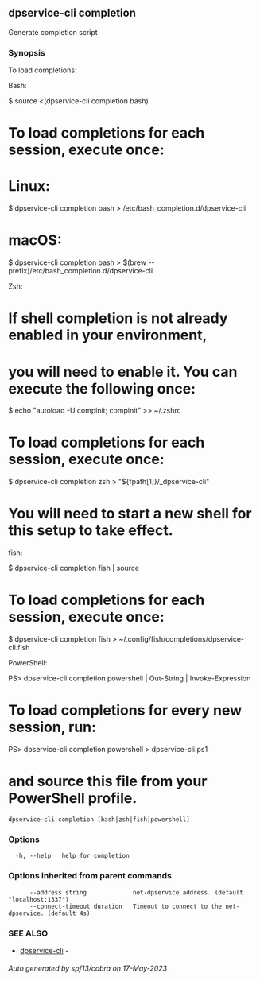 ## dpservice-cli completion

Generate completion script

### Synopsis

To load completions:

Bash:

  $ source <(dpservice-cli completion bash)

  # To load completions for each session, execute once:
  # Linux:
  $ dpservice-cli completion bash > /etc/bash_completion.d/dpservice-cli
  # macOS:
  $ dpservice-cli completion bash > $(brew --prefix)/etc/bash_completion.d/dpservice-cli

Zsh:

  # If shell completion is not already enabled in your environment,
  # you will need to enable it.  You can execute the following once:

  $ echo "autoload -U compinit; compinit" >> ~/.zshrc

  # To load completions for each session, execute once:
  $ dpservice-cli completion zsh > "${fpath[1]}/_dpservice-cli"

  # You will need to start a new shell for this setup to take effect.

fish:

  $ dpservice-cli completion fish | source

  # To load completions for each session, execute once:
  $ dpservice-cli completion fish > ~/.config/fish/completions/dpservice-cli.fish

PowerShell:

  PS> dpservice-cli completion powershell | Out-String | Invoke-Expression

  # To load completions for every new session, run:
  PS> dpservice-cli completion powershell > dpservice-cli.ps1
  # and source this file from your PowerShell profile.


```
dpservice-cli completion [bash|zsh|fish|powershell]
```

### Options

```
  -h, --help   help for completion
```

### Options inherited from parent commands

```
      --address string             net-dpservice address. (default "localhost:1337")
      --connect-timeout duration   Timeout to connect to the net-dpservice. (default 4s)
```

### SEE ALSO

* [dpservice-cli](dpservice-cli.md)	 - 

###### Auto generated by spf13/cobra on 17-May-2023
